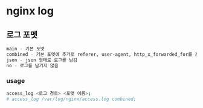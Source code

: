 # nginx log

## 로그 포멧

```sh
main - 기본 포멧
combined - 기본 포멧에 추가로 referer, user-agent, http_x_forwarded_for를 포함
json - json 형태로 로그를 남김
no - 로그를 남기지 않음
```

### usage

```sh
access_log <로그 경로> <포맷 이름>;
# access_log /var/log/nginx/access.log combined;
```

